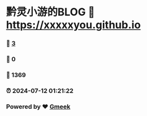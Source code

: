 # 黔灵小游的BLOG :link: https://xxxxxyou.github.io 
### :page_facing_up: [3](https://xxxxxyou.github.io/tag.html) 
### :speech_balloon: 0 
### :hibiscus: 1369 
### :alarm_clock: 2024-07-12 01:21:22 
### Powered by :heart: [Gmeek](https://github.com/Meekdai/Gmeek)
